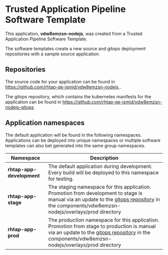# Trusted Application Pipeline Software Template

This application, **vdw8emzsn-nodejs**, was created from a Trusted Application Pipeline Software Template.

The software templates create a new source and gitops deployment repositories with a sample source application. 

## Repositories

The source code for your application can be found in [https://github.com/rhtap-qe-jsmid/vdw8emzsn-nodejs ](https://github.com/rhtap-qe-jsmid/vdw8emzsn-nodejs ).
 
The gitops repository, which contains the kubernetes manifests for the application can be found in 
[https://github.com/rhtap-qe-jsmid/vdw8emzsn-nodejs-gitops ](https://github.com/rhtap-qe-jsmid/vdw8emzsn-nodejs-gitops ) 

## Application namespaces 

The default application will be found in the following namespaces. Applications can be deployed into unique namespaces or multiple software templates can also bet generated into the same group namespaces.  

|  Namespace   |  Description   |  
| -------- | -------- |   
| **rhtap-app-development** | The default application during development. Every build will be deployed to this namespace for testing. | 
| **rhtap-app-stage** | The staging namespace for this application. Promotion from development to stage is manual via an update to the [gitops repository](https://github.com/rhtap-qe-jsmid/vdw8emzsn-nodejs-gitops ) in the components/vdw8emzsn-nodejs/overlays/prod directory |  
| **rhtap-app-prod** | The production namespace for this application. Promotion from stage to production is manual via an update to the [gitops repository](https://github.com/rhtap-qe-jsmid/vdw8emzsn-nodejs-gitops ) in the components/vdw8emzsn-nodejs/overlays/prod directory | 